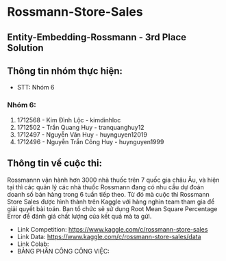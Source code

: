 # Rossmann-Store-Sales

## Entity-Embedding-Rossmann - 3rd Place Solution

## Thông tin nhóm thực hiện:

- STT: Nhóm 6

### Nhóm 6:

1. 1712568 - Kim Đình Lộc - kimdinhloc
2. 1712502 - Trần Quang Huy - tranquanghuy12
3. 1712497 - Nguyễn Văn Huy - huynguyen12019
4. 1712496 - Nguyễn Trần Công Huy - huynguyen1999

## Thông tin về cuộc thi:

Rossmannn vận hành hơn 3000 nhà thuốc trên 7 quốc gia châu Âu, và hiện tại thì các quản lý các nhà thuốc Rossmann đang có nhu cầu dự đoán doanh số bán hàng trong 6 tuần tiếp theo. Từ đó mà cuộc thi Rossmann Store Sales được hình thành trên Kaggle với hàng nghìn team tham gia để giải quyết bài toán. Ban tổ chức sẽ sử dụng Root Mean Square Percentage Error để đánh giá chất lượng của kết quả mà ta gửi.

- Link Competition: https://www.kaggle.com/c/rossmann-store-sales
- Link Data: https://www.kaggle.com/c/rossmann-store-sales/data
- Link Colab:
- BẢNG PHÂN CÔNG CÔNG VIỆC:
